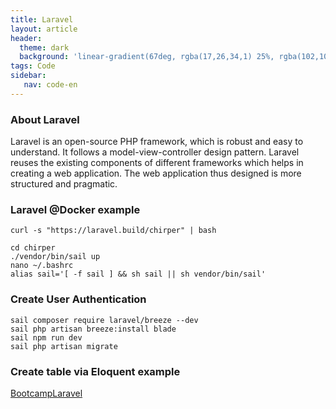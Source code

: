 ```yaml
---
title: Laravel
layout: article
header:
  theme: dark
  background: 'linear-gradient(67deg, rgba(17,26,34,1) 25%, rgba(102,102,102,1) 43%, rgba(255,255,255,1) 80%)'
tags: Code
sidebar: 
   nav: code-en   
--- 
```


### About Laravel
Laravel is an open-source PHP framework, which is robust and easy to understand. It follows a model-view-controller design pattern. Laravel reuses the existing components of different frameworks which helps in creating a web application. The web application thus designed is more structured and pragmatic.

### Laravel @Docker example
    curl -s "https://laravel.build/chirper" | bash

    cd chirper
    ./vendor/bin/sail up
    nano ~/.bashrc
    alias sail='[ -f sail ] && sh sail || sh vendor/bin/sail'

### Create User Authentication

    sail composer require laravel/breeze --dev
    sail php artisan breeze:install blade
    sail npm run dev
    sail php artisan migrate

### Create table via Eloquent example
[BootcampLaravel](https://bootcamp.laravel.com/blade/creating-chirps#:~:text=php%20artisan%20make%3Amodel%20%2Dmrc%20Chirp)    

